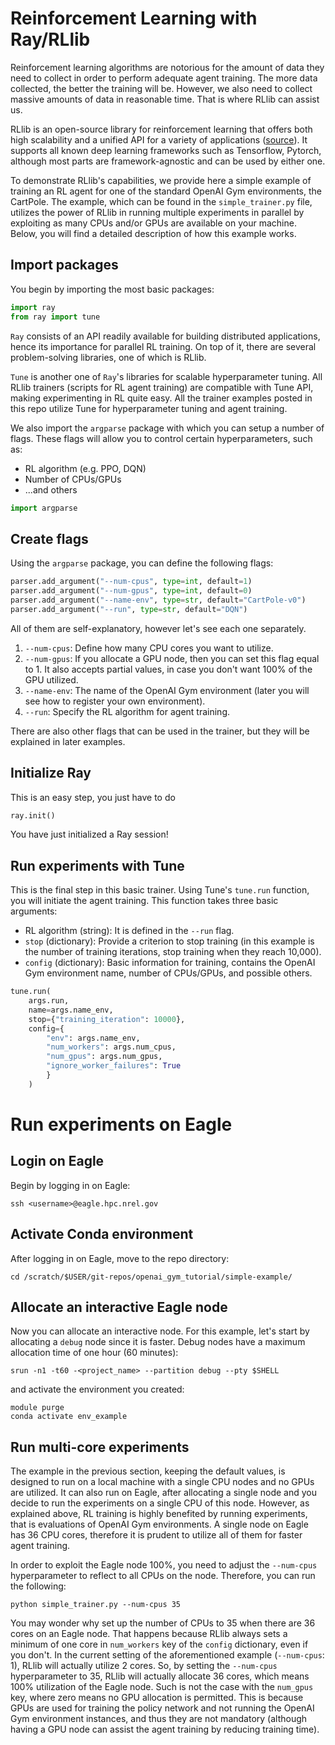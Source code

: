 # Reinforcement Learning with Ray/RLlib

Reinforcement learning algorithms are notorious for the amount of data they need to collect in order to perform adequate agent training. The more data collected, the better the training will be. However, we also need to collect massive amounts of data in reasonable time. That is where RLlib can assist us. 

RLlib is an open-source library for reinforcement learning that offers both high scalability and a unified API for a variety of applications ([source](https://docs.ray.io/en/master/rllib.html)). It supports all known deep learning frameworks such as Tensorflow, Pytorch, although most parts are framework-agnostic and can be used by either one.

To demonstrate RLlib's capabilities, we provide here a simple example of training an RL agent for one of the standard OpenAI Gym environments, the CartPole. The example, which can be found in the `simple_trainer.py` file, utilizes the power of RLlib in running multiple experiments in parallel by exploiting as many CPUs and/or GPUs are available on your machine. Below, you will find a detailed description of how this example works.

## Import packages

You begin by importing the most basic packages:
```python
import ray
from ray import tune
```
`Ray` consists of an API readily available for building distributed applications, hence its importance for parallel RL training. On top of it, there are several problem-solving libraries, one of which is RLlib.

`Tune` is another one of `Ray`'s libraries for scalable hyperparameter tuning. All RLlib trainers (scripts for RL agent training) are compatible with Tune API, making experimenting in RL quite easy. All the trainer examples posted in this repo utilize Tune for hyperparameter tuning and agent training.

We also import the `argparse` package with which you can setup a number of flags. These flags will allow you to control certain hyperparameters, such as:
* RL algorithm (e.g. PPO, DQN)
* Number of CPUs/GPUs
* ...and others
```python
import argparse
```

## Create flags
Using the `argparse` package, you can define the following flags:
```python
parser.add_argument("--num-cpus", type=int, default=1)
parser.add_argument("--num-gpus", type=int, default=0)
parser.add_argument("--name-env", type=str, default="CartPole-v0")
parser.add_argument("--run", type=str, default="DQN")
```
All of them are self-explanatory, however let's see each one separately.
1. `--num-cpus`: Define how many CPU cores you want to utilize.
2. `--num-gpus`: If you allocate a GPU node, then you can set this flag equal to 1. It also accepts partial values, in case you don't want 100% of the GPU utilized.
3. `--name-env`: The name of the OpenAI Gym environment (later you will see how to register your own environment).
4. `--run`: Specify the RL algorithm for agent training.

There are also other flags that can be used in the trainer, but they will be explained in later examples.

## Initialize Ray

This is an easy step, you just have to do
```python
ray.init()
```
You have just initialized a Ray session!

## Run experiments with Tune

This is the final step in this basic trainer. Using Tune's `tune.run` function, you will initiate the agent training. This function takes three basic arguments:
* RL algorithm (string): It is defined in the `--run` flag.
* `stop` (dictionary): Provide a criterion to stop training (in this example is the number of training iterations, stop training when they reach 10,000).
* `config` (dictionary): Basic information for training, contains the OpenAI Gym environment name, number of CPUs/GPUs, and possible others.
```python
tune.run(
    args.run,
    name=args.name_env,
    stop={"training_iteration": 10000},
    config={
        "env": args.name_env,
        "num_workers": args.num_cpus, 
        "num_gpus": args.num_gpus,
        "ignore_worker_failures": True
        }
    )
```

# Run experiments on Eagle

## Login on Eagle

Begin by logging in on Eagle:
```
ssh <username>@eagle.hpc.nrel.gov
```

## Activate Conda environment

After logging in on Eagle, move to the repo directory:
```
cd /scratch/$USER/git-repos/openai_gym_tutorial/simple-example/
```

## Allocate an interactive Eagle node

Now you can allocate an interactive node. For this example, let's start by allocating a `debug` node since it is faster. Debug nodes have a maximum allocation time of one hour (60 minutes):
```
srun -n1 -t60 -<project_name> --partition debug --pty $SHELL
```
and activate the environment you created:
```
module purge
conda activate env_example
```
## Run multi-core experiments

The example in the previous section, keeping the default values, is designed to run on a local machine with a single CPU nodes and no GPUs are utilized. It can also run on Eagle, after allocating a single node and you decide to run the experiments on a single CPU of this node. However, as explained above, RL training is highly benefited by running experiments, that is evaluations of OpenAI Gym environments. A single node on Eagle has 36 CPU cores, therefore it is prudent to utilize all of them for faster agent training. 

In order to exploit the Eagle node 100%, you need to adjust the `--num-cpus` hyperparameter to reflect to all CPUs on the node. Therefore, you can run the following:
```
python simple_trainer.py --num-cpus 35
```

You may wonder why set up the number of CPUs to 35 when there are 36 cores on an Eagle node. That happens because RLlib always sets a minimum of one core in `num_workers` key of the `config` dictionary, even if you don't. In the current setting of the aforementioned example (`--num-cpus`: 1), RLlib will actually utilize 2 cores. So, by setting the `--num-cpus` hyperparameter to 35, RLlib will actually allocate 36 cores, which means 100% utilization of the Eagle node. Such is not the case with the `num_gpus` key, where zero means no GPU allocation is permitted. This is because GPUs are used for training the policy network and not running the OpenAI Gym environment instances, and thus they are not mandatory (although having a GPU node can assist the agent training by reducing training time).
